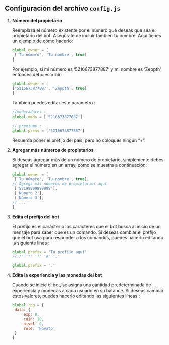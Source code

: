 ## Configuración del archivo `config.js`

1. **Número del propietario**

   Reemplaza el número existente por el número que deseas que sea el propietario del bot. Asegúrate de incluir también tu nombre. Aquí tienes un ejemplo de cómo hacerlo:

   ```js
   global.owner = [
    ['Tu número', 'Tu nombre', true]
   ]
   ```

   Por ejemplo, si mi número es ‘5216673877887’ y mi nombre es ‘Zeppth’, entonces debo escribir:
   ```js
   global.owner = [
   ['5216673877887', 'Zeppth', true]
   ]
   ```
   Tambien puedes editar este parametro :
   ```js
   //moderadores :
   global.mods = ['5216673877887']

   // premiums :
   global.prems = ['5216673877887']
   ```

   Recuerda poner el prefijo del país, pero no coloques ningún “+”.

2. **Agregar más números de propietarios**

   Si deseas agregar más de un número de propietario, simplemente debes agregar el número en un array, como se muestra a continuación:
   ```js
   global.owner = [
    ['Tu número', 'Tu nombre', true],
   // Agrega más números de propietarios aquí
    ['52199999999999'],
    ['Número 2'],
    ['Número 3'],
   // ...
   ]
   ```
   
3. **Edita el prefijo del bot**

   El prefijo es el carácter o los caracteres que el bot busca al inicio de un mensaje para saber que es un comando. Si deseas cambiar el prefijo que el bot usa para responder a los comandos, puedes hacerlo editando la siguiente línea :

   ```js
   global.prefix = 'Tu prefijo aquí'
   //'/' '*' '!' '#' '.'

   global.prefix = '.'
    ```
   
4. **Edita la experiencia y las monedas del bot**

   Cuando se inicia el bot, se asigna una cantidad predeterminada de experiencia y monedas a cada usuario en su balance. Si deseas cambiar estos valores, puedes hacerlo editando las siguientes líneas :

   ```js
   global.rpg = {
    data: {
        exp: 0,
        coin: 10,
        nivel: 0,
        role: 'Novato'
    }
   }
   ```

